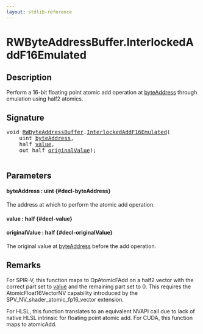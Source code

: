 ```yaml
---
layout: stdlib-reference
---
```


# RWByteAddressBuffer\.InterlockedAddF16Emulated

## Description

Perform a 16-bit floating point atomic add operation at <span class='code'><a href="/stdlib-reference/types/rwbyteaddressbuffer-0126d/interlockedaddf16emulated-0beh#decl-byteAddress" class="code_param">byteAddress</a></span> through emulation using <span class='code'>half2</span> atomics.



## Signature 

<pre>
<span class="code_keyword">void</span> <a href="/stdlib-reference/types/rwbyteaddressbuffer-0126d/index" class="code_type">RWByteAddressBuffer</a>.<a href="/stdlib-reference/types/rwbyteaddressbuffer-0126d/interlockedaddf16emulated-0beh">InterlockedAddF16Emulated</a>(
    <span class="code_keyword">uint</span> <a href="/stdlib-reference/types/rwbyteaddressbuffer-0126d/interlockedaddf16emulated-0beh#decl-byteAddress" class="code_param">byteAddress</a>,
    <span class="code_keyword">half</span> <a href="/stdlib-reference/types/rwbyteaddressbuffer-0126d/interlockedaddf16emulated-0beh#decl-value" class="code_param">value</a>,
    <span class="code_keyword">out</span> <span class="code_keyword">half</span> <a href="/stdlib-reference/types/rwbyteaddressbuffer-0126d/interlockedaddf16emulated-0beh#decl-originalValue" class="code_param">originalValue</a>);

</pre>

## Parameters

#### byteAddress  : uint {#decl-byteAddress}
The address at which to perform the atomic add operation.

#### value  : half {#decl-value}
#### originalValue  : half {#decl-originalValue}
The original value at <span class='code'><a href="/stdlib-reference/types/rwbyteaddressbuffer-0126d/interlockedaddf16emulated-0beh#decl-byteAddress" class="code_param">byteAddress</a></span> before the add operation.


## Remarks
For SPIR-V, this function maps to <span class='code'>OpAtomicFAdd</span> on a <span class='code'>half2</span> vector with the correct part set to <span class='code'><a href="/stdlib-reference/types/rwbyteaddressbuffer-0126d/interlockedaddf16emulated-0beh#decl-value" class="code_param">value</a></span>
and the remaining part set to 0. This requires the <span class='code'>AtomicFloat16VectorNV</span> capability introduced by the <span class='code'>SPV_NV_shader_atomic_fp16_vector</span>
extension.

For HLSL, this function translates to an equivalent NVAPI call
due to lack of native HLSL intrinsic for floating point atomic add. For CUDA, this function
maps to <span class='code'>atomicAdd</span>.


